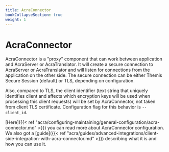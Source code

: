 ```yaml
---
title: AcraConnector
bookCollapseSection: true
weight: 1
---
```


# AcraConnector

AcraConnector is a "proxy" component that can work between application and AcraServer or AcraTranslator.
It will create a secure connection to AcraServer or AcraTranslator and will listen for connections from the application on the other side.
The secure connection can be either Themis Secure Session (default) or TLS, depending on configuration.

Also, compared to TLS, the client identifier
(text string that uniquely identifies client and affects which encryption keys will be used when processing this client requests)
will be set by AcraConnector, not taken from client TLS certificate.
Configuration flag for this behavior is `--client_id`.

[Here]({{< ref "acra/configuring-maintaining/general-configuration/acra-connector.md" >}})
you can read more about AcraConnector configuration.
We also got a [guide]({{< ref "acra/guides/advanced-integrations/client-side-integration-with-acra-connector.md" >}})
describing what it is and how you can use it.
